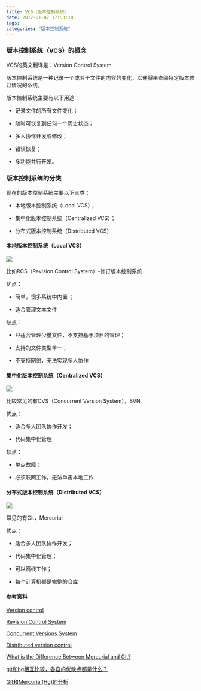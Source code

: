 ```yaml
---
title: VCS（版本控制系统）
date: 2017-01-07 17:53:18
tags:
categories: "版本控制系统"
---
```


### 版本控制系统（VCS）的概念

VCS的英文翻译是：Version Control System

版本控制系统是一种记录一个或若干文件的内容的变化，以便将来查阅特定版本修订情况的系统。

版本控制系统主要有以下用途：

  * 记录文件的所有文件变化；

  * 随时可恢复到任何一个历史状态；

  * 多人协作开发或修改；

  * 错误恢复；

  * 多功能并行开发。


### 版本控制系统的分类

现在的版本控制系统主要以下三类：

  * 本地版本控制系统（Local VCS）；

  * 集中化版本控制系统（Centralized VCS）；

  * 分布式版本控制系统（Distributed VCS）

<!--more-->

#### 本地版本控制系统（Local VCS）

![](/images/categories/vcs/lvcs.png)

比如RCS（Revision Control System）-修订版本控制系统

优点：

  * 简单，很多系统中内置 ；

  * 适合管理文本文件

缺点：

  * 只适合管理少量文件，不支持基于项目的管理；

  * 支持的文件类型单一；

  * 不支持网络，无法实现多人协作


#### 集中化版本控制系统（Centralized VCS）

![](/images/categories/vcs/cvcs.png)

比较常见的有CVS（Concurrent Version System），SVN

优点：

  * 适合多人团队协作开发；

  * 代码集中化管理

缺点：

  * 单点故障；

  * 必须联网工作，无法单击本地工作

#### 分布式版本控制系统（Distributed VCS）

![](/images/categories/vcs/dvcs.png)

常见的有Git，Mercurial

优点：

  * 适合多人团队协作开发；

  * 代码集中化管理；

  * 可以离线工作；

  * 每个计算机都是完整的仓库

#### 参考资料

[Version control](https://en.wikipedia.org/wiki/Version_control)

[Revision Control System](https://en.wikipedia.org/wiki/Revision_Control_System)

[Concurrent Versions System](https://en.wikipedia.org/wiki/Concurrent_Versions_System)

[Distributed version control](https://en.wikipedia.org/wiki/Distributed_version_control)

[What is the Difference Between Mercurial and Git?](http://stackoverflow.com/questions/35837/what-is-the-difference-between-mercurial-and-git)

[git和hg相互比较，各自的优缺点都是什么？](https://www.zhihu.com/question/21905835)

[Git和Mercurial(Hg)的分析](http://article.yeeyan.org/view/243154/211055)
